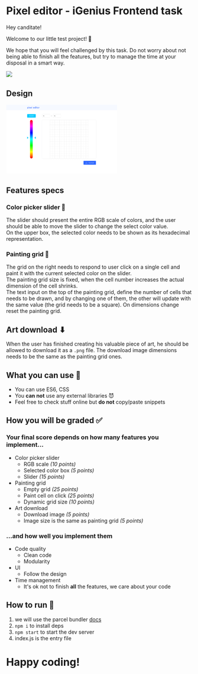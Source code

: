 # Pixel editor - iGenius Frontend task

Hey canditate!

Welcome to our little test project! 🚀

We hope that you will feel challenged by this task. Do not worry about not being able to finish all the features, but try to manage the time at your disposal in a smart way. 

<img src="https://media.giphy.com/media/jPA2hkcueUePe/giphy.gif" width="300" />

## Design

<img src="./pixel-editor-design.png" width="300" />

## Features specs 

### Color picker slider 🎨

The slider should present the entire RGB scale of colors, and the user should be able to move the slider to change the select color value.  
On the upper box, the selected color needs to be shown as its hexadecimal representation.  

### Painting grid 📐

The grid on the right needs to respond to user click on a single cell and paint it with the current selected color on the slider.  
The painting grid size is fixed, when the cell number increases the actual dimension of the cell shrinks.  
The text input on the top of the painting grid, define the number of cells that needs to be drawn, and by changing one of them, the other will update with the same value (the grid needs to be a square). 
On dimensions change reset the painting grid.  

## Art download ⬇

When the user has finished creating his valuable piece of art, he should be allowed to download it as a `.png` file.
The download image dimensions needs to be the same as the painting grid ones.  

## What you can use 🤨

* You can use ES6, CSS
* You **can not** use any external libraries 😈
* Feel free to check stuff online but **do not** copy/paste snippets

## How you will be graded ✅

### Your final score depends on how many features you implement...

* Color picker slider
  * RGB scale _(10 points)_
  * Selected color box _(5 points)_
  * Slider _(15 points)_
* Painting grid
  * Empty grid  _(25 points)_
  * Paint cell on click _(25 points)_
  * Dynamic grid size _(10 points)_
* Art download
  * Download image _(5 points)_
  * Image size is the same as painting grid _(5 points)_

### ...and how well you implement them

* Code quality
  * Clean code
  * Modularity
* UI  
  * Follow the design
* Time management
  * It's ok not to finish **all** the features, we care about your code

## How to run 👟

1. we will use the parcel bundler [docs](https://parceljs.org/getting_started.html)
2. `npm i` to install deps
3. `npm start` to start the dev server
4. index.js is the entry file

# Happy coding! 